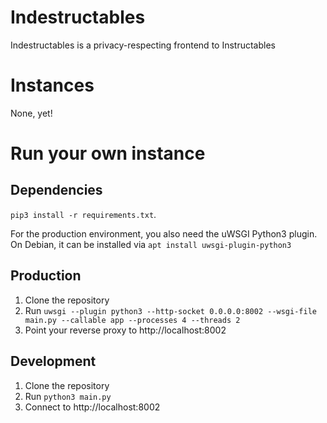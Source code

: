 # Indestructables
Indestructables is a privacy-respecting frontend to Instructables

# Instances
None, yet!

# Run your own instance
## Dependencies
`pip3 install -r requirements.txt`.

For the production environment, you also need the uWSGI Python3 plugin. On Debian, it can be installed via `apt install uwsgi-plugin-python3`
## Production
1. Clone the repository
2. Run `uwsgi --plugin python3 --http-socket 0.0.0.0:8002 --wsgi-file main.py --callable app --processes 4 --threads 2`
3. Point your reverse proxy to http://localhost:8002
## Development
1. Clone the repository
2. Run `python3 main.py`
3. Connect to http://localhost:8002
